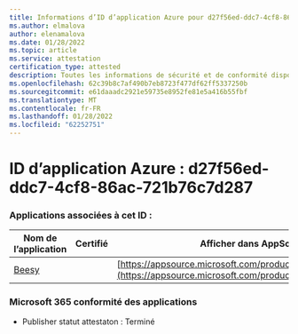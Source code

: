 ```yaml
---
title: Informations d’ID d’application Azure pour d27f56ed-ddc7-4cf8-86ac-721b76c7d287
ms.author: elmalova
author: elenamalova
ms.date: 01/28/2022
ms.topic: article
ms.service: attestation
certification_type: attested
description: Toutes les informations de sécurité et de conformité disponibles pour d27f56ed-ddc7-4cf8-86ac-721b76c7d287.
ms.openlocfilehash: 62c39b8c7af490b7eb8723f477df62ff5337250b
ms.sourcegitcommit: e61daaadc2921e59735e8952fe81e5a416b55fbf
ms.translationtype: MT
ms.contentlocale: fr-FR
ms.lasthandoff: 01/28/2022
ms.locfileid: "62252751"
---
```

# <a name="azure-app-id-d27f56ed-ddc7-4cf8-86ac-721b76c7d287"></a>ID d’application Azure : d27f56ed-ddc7-4cf8-86ac-721b76c7d287


### <a name="apps-associated-with-this-id"></a>Applications associées à cet ID :
| **Nom de l’application** | **Certifié** | **Afficher dans AppSource** |
|--------------|---------------|-----------------------|
| [Beesy](https://docs.microsoft.com/microsoft-365-app-certification/forward/WA200001248) |  | [https://appsource.microsoft.com/product/office/WA200001248](https://appsource.microsoft.com/product/office/WA200001248) |

### <a name="microsoft-365-app-compliance-status"></a>Microsoft 365 conformité des applications
- Publisher statut attestaton : Terminé
